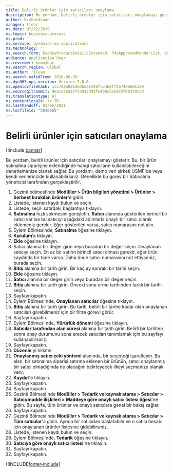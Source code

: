 ```yaml
---
title: Belirli ürünler için satıcıları onaylama
description: Bu yordam, belirli ürünler için satıcıları onaylamayı gösterir.
author: RichardLuan
manager: tfehr
ms.date: 07/22/2019
ms.topic: business-process
ms.prod: ''
ms.service: dynamics-ax-applications
ms.technology: ''
ms.search.form: EcoResProductDetailsExtended, PdsApprovedVendorList, VendTable
audience: Application User
ms.reviewer: kamaybac
ms.search.region: Global
ms.author: riluan
ms.search.validFrom: 2016-06-30
ms.dyn365.ops.version: Version 7.0.0
ms.openlocfilehash: 1cc7d8a93bdbdb5a1446fc34beff4b74aa9d11a0
ms.sourcegitcommit: deac22ba5377a912d93fe408c5ae875706378c2d
ms.translationtype: HT
ms.contentlocale: tr-TR
ms.lasthandoff: 01/16/2021
ms.locfileid: "5016665"
---
```

# <a name="approve-vendors-for-specific-products"></a>Belirli ürünler için satıcıları onaylama

[!include [banner](../../includes/banner.md)]

Bu yordam, belirli ürünler için satıcıları onaylamayı gösterir. Bu, bir ürün satınalma siparişine eklendiğinde hangi satıcıların kullanılabileceğini denetlemenize olanak sağlar. Bu yordamı, demo veri şirketi USMF'de veya kendi verilerinizde kullanabilirsiniz. Genellikle bu görev bir Satınalma yöneticisi tarafından gerçekleştirilir.

1. Gezinti bölmesi'nde **Modüller > Ürün bilgileri yönetimi > Ürünler > Serbest bırakılan ürünler**'e gidin.
2. Listede, istenen kaydı bulun ve seçin.
3. Listede, seçili satırdaki bağlantıya tıklayın.
4. **Satınalma** hızlı sekmesini genişletin. **Satıcı** alanında gösterilen birincil bir satıcı var ise bu satıcıyı aşağıdaki adımlarla onaylı bir satıcı olarak eklemeniz gerekir. Eğer gösterilen varsa, satıcı numarasını not alın.  
5. Eylem Bölmesinde, **Satınalma** öğesine tıklayın.
6. **Kurulum**’a tıklayın.
7. **Ekle** öğesine tıklayın.
8. Satıcı alanına bir değer girin veya buradan bir değer seçin. Onaylanan satıcıyı seçin. En az bir satırın birincil satıcı olması gerekir, eğer ürün kaydında bir tane varsa. Daha önce satıcı numarasını not ettiyseniz, burada seçin.  
9. **Bitiş** alanına bir tarih girin. Bir kaç ay sonraki bir tarihi seçin.  
10. **Ekle** öğesine tıklayın.
11. **Satıcı** alanına bir değer girin veya buradan bir değer seçin.
12. **Bitiş** alanına bir tarih girin. Önceki sona erme tarihinden farklı bir tarihi seçin.  
13. Sayfayı kapatın.
14. Eylem Bölmesi'nde, **Onaylanan satıcılar** öğesine tıklayın.
15. **Bitiş** alanına bir tarih girin. Bu tarih, belirli bir tarihe kadar olan onaylanan satıcıları görebilmeniz için bir filtre görevi görür.  
16. Sayfayı kapatın.
17. Eylem Bölmesi'nde, **Yürürlük dönemi** öğesine tıklayın.
18. **Satıcılar tarafından alan süresi** alanına bir tarih girin. Belirli bir tarihten sonra onay durumunu sona erecek satıcıları tanımlamak için bu sayfayı kullanabilirsiniz.  
19. Sayfayı kapatın.
20. **Düzenle**'yi tıklatın.
21. **Onaylanmış satıcı çeki yöntemi** alanında, bir seçeneği işaretleyin. Bu alan, bir satınalma siparişi satırına eklenen bir ürünün, satıcı onaylanmış bir satıcı olmadığında ne olacağını belirleyecek ilkeyi seçmenize olanak verir.  
22. **Kaydet**'e tıklayın.
23. Sayfayı kapatın.
24. Sayfayı kapatın.
25. Gezinti Bölmesi'nde **Modüller > Tedarik ve kaynak atama > Satıcılar > Satıcı/madde ilişkileri > Maddeye göre onaylı satıcı listesi öğesi**'ne gidin. Bu sayfa, tüm ürünler ve onaylı satıcılara genel bir bakış sağlar.  
26. Sayfayı kapatın.
27. Gezinti Bölmesi'nde **Modüller > Tedarik ve kaynak atama > Satıcılar > Tüm satıcılar**'a gidin. Ayrıca bir satıcıdan başlatabilir ve o satıcı hesabı için onaylanan ürünler listesine gidebilirsiniz.  
28. Listede, istenen kaydı bulun ve seçin.
29. Eylem Bölmesi'nde, **Tedarik** öğesine tıklayın.
30. **Satıcıya göre onaylı satıcı listesi**'ne tıklayın.
31. Sayfayı kapatın.
32. Sayfayı kapatın.



[!INCLUDE[footer-include](../../../includes/footer-banner.md)]